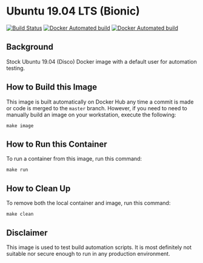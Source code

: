 # Ubuntu 19.04 LTS (Bionic)

[![Build Status](https://travis-ci.org/strongbrent/docker-ubuntu1904-testuser.svg?branch=master)](https://travis-ci.org/strongbrent/docker-ubuntu1904-testuser) [![Docker Automated build](https://img.shields.io/docker/cloud/automated/strongbrent/docker-ubuntu1904-testuser.svg)](https://cloud.docker.com/repository/docker/strongbrent/docker-ubuntu1904-testuser) [![Docker Automated build](https://img.shields.io/docker/cloud/build/strongbrent/docker-ubuntu1904-testuser.svg)](https://cloud.docker.com/repository/docker/strongbrent/docker-ubuntu1904-testuser/builds)

## Background
Stock Ubuntu 19.04 (Disco) Docker image with a default user for automation testing.

## How to Build this Image

This image is built automatically on Docker Hub any time a commit is made or code is merged to the `master` branch. However, if you need to need to manually build an image on your workstation, execute the following:
```
make image
```

## How to Run this Container

To run a container from this image, run this command:
```
make run
```

## How to Clean Up
To remove both the local container and image, run this command:
```
make clean
```

## Disclaimer 

This image is used to test build automation scripts. It is most definitely not suitable nor secure enough to run in any production environment.
